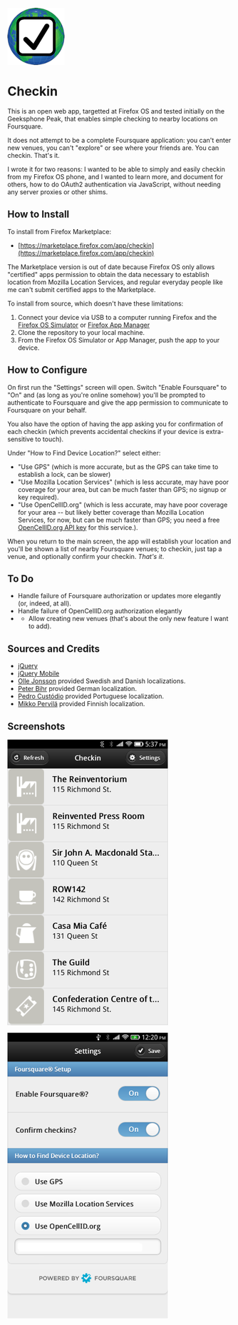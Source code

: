 ![image](www/style/icons/checkin-icon-128.png)

Checkin
=======

This is an open web app, targetted at Firefox OS and tested initially on the Geeksphone Peak, that enables simple checking to nearby locations on Foursquare.

It does not attempt to be a complete Foursquare application: you can't enter new venues, you can't "explore" or see where your friends are. You can checkin. That's it.

I wrote it for two reasons: I wanted to be able to simply and easily checkin from my Firefox OS phone, and I wanted to learn more, and document for others, how to do OAuth2 authentication via JavaScript, without needing any server proxies or other shims.

How to Install
--------------

To install from Firefox Marketplace:

* [https://marketplace.firefox.com/app/checkin](https://marketplace.firefox.com/app/checkin)

The Marketplace version is out of date because Firefox OS only allows "certified" apps permission to obtain the data necessary to establish location from Mozilla Location Services, and regular everyday people like me can't submit certified apps to the Marketplace.

To install from source, which doesn't have these limitations:

1. Connect your device via USB to a computer running Firefox and the [Firefox OS Simulator](https://addons.mozilla.org/en-US/firefox/addon/firefox-os-simulator/) or [Firefox App Manager](https://developer.mozilla.org/en-US/Firefox_OS/Using_the_App_Manager)
2. Clone the repository to your local machine.
3. From the Firefox OS Simulator or App Manager, push the app to your device.

How to Configure
----------------

On first run the "Settings" screen will open. Switch "Enable Foursquare" to "On" and (as long as you're online somehow) you'll be prompted to authenticate to Foursquare and give the app permission to communicate to Foursquare on your behalf. 

You also have the option of having the app asking you for confirmation of each checkin (which prevents accidental checkins if your device is extra-sensitive to touch).

Under "How to Find Device Location?" select either:

* "Use GPS" (which is more accurate, but as the GPS can take time to establish a lock, can be slower)
* "Use Mozilla Location Services" (which is less accurate, may have poor coverage for your area, but can be much faster than GPS; no signup or key required).
* "Use OpenCellID.org" (which is less accurate, may have poor coverage for your area -- but likely better coverage than Mozilla Location Services, for now, but can be much faster than GPS; you need a free [OpenCellID.org API key](http://wiki.opencellid.org/wiki/Main_Page) for this service.).

When you return to the main screen, the app will establish your location and you'll be shown a list of nearby Foursquare venues; to checkin, just tap a venue, and optionally confirm your checkin. *That's it*.

To Do
-----

* Handle failure of Foursquare authorization or updates more elegantly (or, indeed, at all).
* Handle failure of OpenCellID.org authorization elegantly
* * Allow creating new venues (that's about the only new feature I want to add).

Sources and Credits
-------------------

* [jQuery](http://jquery.com/)
* [jQuery Mobile](http://jquerymobile.com/)
* [Olle Jonsson](http://ollehost.dk/blog/) provided Swedish and Danish localizations.
* [Peter Bihr](http://www.thewavingcat.com/) provided German localization.
* [Pedro Custódio](http://www.pedrocustodio.com/) provided Portuguese localization.
* [Mikko Pervilä](http://www.cs.helsinki.fi/u/pervila/) provided Finnish localization.

Screenshots
-----------

![image](screenshots/checkin-mainscreen.png)

![image](screenshots/checkin-settings.png)
